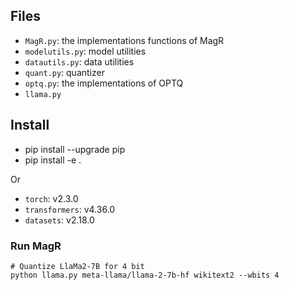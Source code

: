 ## Files

* `MagR.py`: the implementations functions of MagR
* `modelutils.py`: model utilities
* `datautils.py`: data utilities
* `quant.py`: quantizer
* `optq.py`: the implementations of OPTQ
* `llama.py`

## Install

* pip install --upgrade pip 
* pip install -e .

Or
* `torch`: v2.3.0
* `transformers`: v4.36.0
* `datasets`: v2.18.0


### Run MagR

```
# Quantize LlaMa2-7B for 4 bit
python llama.py meta-llama/llama-2-7b-hf wikitext2 --wbits 4
```
